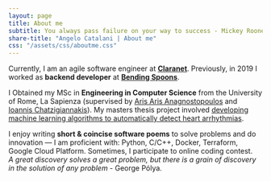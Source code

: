 ```yaml
---
layout: page
title: About me
subtitle: You always pass failure on your way to success - Mickey Rooney
share-title: "Angelo Catalani | About me"
css: "/assets/css/aboutme.css"
---
```


<div id="aboutme-section">

<p class="about-text">
<span class="fa fa-briefcase about-icon"></span>
Currently, I am an agile software engineer at <a href="https://www.claranet.it/"><strong>Claranet</strong></a>. Previously, in 2019 I worked as <strong>backend developer</strong> at <a href="https://www.bendingspoons.com/"><strong>Bending Spoons</strong></a>.
</p>

<p class="about-text">
<span class="fa fa-graduation-cap about-icon"></span>
I Obtained my MSc in <strong>Engineering in Computer Science</strong> from the University of Rome, La Sapienza (supervised by
<a href="http://aris.me/" target="_blank">Aris Aris Anagnostopoulos</a> and <a href="http://ichatz.me/" target="_blank">Ioannis Chatzigiannakis</a>). My masters thesis project involved
<a href="https://drive.google.com/file/d/1jZq8E1ZJkLabFedIG-wtL8IzepZdELkJ/view" target="_blank">developing machine learning algorithms to automatically detect heart arrhythmias</a>.
</p>

<p class="about-text">
<span class="fa fa-code about-icon"></span>
I enjoy writing <strong>short & coincise software poems</strong> to solve problems and do innovation &mdash;
I am proficient with: Python, C/C++, Docker, Terraform, Google Cloud Platform.
Sometimes, I participate to online coding contest.<br>
<i>A great discovery solves a great problem, but there is a grain of discovery in the solution of any problem</i>
- George Pólya. 
</p>
</div>